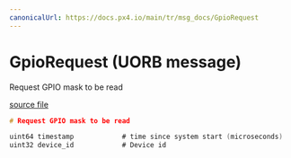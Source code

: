 ```yaml
---
canonicalUrl: https://docs.px4.io/main/tr/msg_docs/GpioRequest
---
```


# GpioRequest (UORB message)

Request GPIO mask to be read

[source file](https://github.com/PX4/PX4-Autopilot/blob/release/1.14/msg/GpioRequest.msg)

```c
# Request GPIO mask to be read

uint64 timestamp            # time since system start (microseconds)
uint32 device_id            # Device id

```
